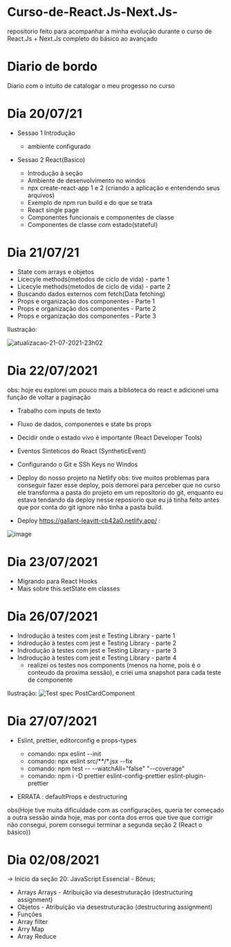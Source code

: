 # Curso-de-React.Js-Next.Js-
repositorio feito para acompanhar a minha evolução durante o curso de React.Js + Next.Js completo do básico  ao avançado


# Diario de bordo

Diario com o intuito de catalogar o meu progesso no curso

# Dia 20/07/21

- Sessao 1 Introdução
  - ambiente configurado
  
- Sessao 2 React(Basico)
  - Introdução à seção
  - Ambiente de desenvolvimento no windos
  - npx create-react-app 1 e 2 (criando a aplicação e entendendo seus arquivos)
  - Exemplo de npm run build e do que se trata
  - React single page
  - Componentes funcionais e componentes de classe
  - Componentes de classe com estado(stateful)

# Dia 21/07/21

- State com arrays e objetos
- Licecyle methods(metodos de ciclo de vida) - parte 1
- Licecyle methods(metodos de ciclo de vida) - parte 2
- Buscando dados externos com fetch(Data fetching)
- Props e organização dos componentes - Parte 1
- Props e organização dos componentes - Parte 2
- Props e organização dos componentes - Parte 3

Ilustração: 

![atualizacao-21-07-2021-23h02](https://user-images.githubusercontent.com/75328283/126581715-7762cd42-f0cb-46a7-886a-ee740f50a289.png)

# Dia 22/07/2021

obs: hoje eu explorei um pouco mais a biblioteca do react e adicionei uma função de voltar a paginação 

- Trabalho com inputs de texto
- Fluxo de dados, componentes e state bs props
- Decidir onde o estado vivo é importante (React Developer Tools)
- Eventos Sinteticos do React (SyntheticEvent)
- Configurando o Git e SSh Keys no Windos
- Deploy do nosso projeto na Netlify
  obs: tive muitos problemas para conseguir fazer esse deploy, pois demorei para perceber que no curso ele transforma a pasta do projeto em um repositorio do git, enquanto eu estava tendando da deploy nesse reposiorio que eu já tinha feito antes que por conta do git ignore não tinha a pasta build. 
  
- Deploy https://gallant-leavitt-cb42a0.netlify.app/ :

![image](https://user-images.githubusercontent.com/75328283/126730507-3e1adb83-625a-4a11-b737-d412b58f872d.png)


# Dia 23/07/2021

-  Migrando para React Hooks
-  Mais sobre this.setState em classes

# Dia 26/07/2021

- Indrodução à testes com jest e Testing Library - parte 1
- Indrodução à testes com jest e Testing Library - parte 2
- Indrodução à testes com jest e Testing Library - parte 3
- Indrodução à testes com jest e Testing Library - parte 4
  - realizei os testes nos components (menos na home, pois é o conteudo da proxima sessão), e criei       uma snapshot para cada teste de componente
   
 Ilustração:
 ![Test spec PostCardComponent](https://user-images.githubusercontent.com/75328283/127071199-d65368c2-66eb-46b3-863d-8d224062f234.png)
 
 # Dia 27/07/2021

- Eslint, prettier, editorconfig e props-types
  - comando: npx eslint --init
  - comando: npx eslint src/**/*.jsx --fix
  - comando: npm test -- --watchAll="false" "--coverage"
  - comando: npm i -D prettier eslint-config-prettier eslint-plugin-prettier  

- ERRATA : defaultProps e destructuring

obs(Hoje tive muita dificuldade com as configurações, queria ter começado a outra sessão ainda hoje, mas por conta dos erros que tive que corrigir não consegui, porem consegui terminar a segunda seção 2 (React o básico))

# Dia 02/08/2021
-> Inicio da seção 20: JavaScript Essencial - Bônus;

- Arrays Arrays - Atribuição via desestruturação (destructuring assignment)
- Objetos - Atribuição via desestruturação (destructuring assignment)
- Funções
- Array filter
- Arry Map
- Array Reduce

